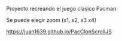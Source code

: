 Proyecto recreando el juego clasico Pacman

Se puede elegir zoom (x1, x2, x3 x4)

https://juan1639.github.io/PacClonScrollJS